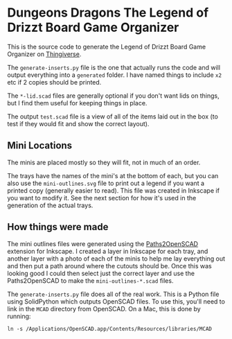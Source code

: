 # Dungeons Dragons The Legend of Drizzt Board Game Organizer

This is the source code to generate the Legend of Drizzt Board Game Organizer on [Thingiverse](https://www.thingiverse.com/thing:4614298).

The `generate-inserts.py` file is the one that actually runs the code and will output everything into a `generated` folder. I have named things to include `x2` etc if 2 copies should be printed.

The `*-lid.scad` files are generally optional if you don't want lids on things, but I find them useful for keeping things in place.

The output `test.scad` file is a view of all of the items laid out in the box (to test if they would fit and show the correct layout).

## Mini Locations

The minis are placed mostly so they will fit, not in much of an order.

The trays have the names of the mini's at the bottom of each, but you can also use the `mini-outlines.svg` file to print out a legend if you want a printed copy (generally easier to read). This file was created in Inkscape if you want to modify it. See the next section for how it's used in the generation of the actual trays.

## How things were made

The mini outlines files were generated using the [Paths2OpenSCAD](https://github.com/sillyfrog/inkscape-paths2openscad) extension for Inkscape. I created a layer in Inkscape for each tray, and another layer with a photo of each of the minis to help me lay everything out and then put a path around where the cutouts should be. Once this was looking good I could then select just the correct layer and use the Paths2OpenSCAD to make the `mini-outlines-*.scad` files.

The `generate-inserts.py` file does all of the real work. This is a Python file using SolidPython which outputs OpenSCAD files. To use this, you'll need to link in the `MCAD` directory from OpenSCAD. On a Mac, this is done by running:

```
ln -s /Applications/OpenSCAD.app/Contents/Resources/libraries/MCAD
```

